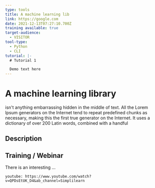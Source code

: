 ```yaml
---
type: tools
title: A machine learning lib
link: https://google.com
date: 2021-12-13T07:27:10.700Z
training available: true
target-audience:
  - VISITOR
tool-type:
  - Python
  - CLI
tutorial: |-
  # Tutorial 1

  Demo text here
---
```

# A machine learning library

isn't anything embarrassing hidden in the middle of text. All the Lorem Ipsum generators on the Internet tend to repeat predefined chunks as necessary, making this the first true generator on the Internet. It uses a dictionary of over 200 Latin words, combined with a handful

## Description

## Training / Webinar

There is an interesting ... 

`youtube: https://www.youtube.com/watch?v=QPDsEtUK_D4&ab_channel=Simplilearn`
